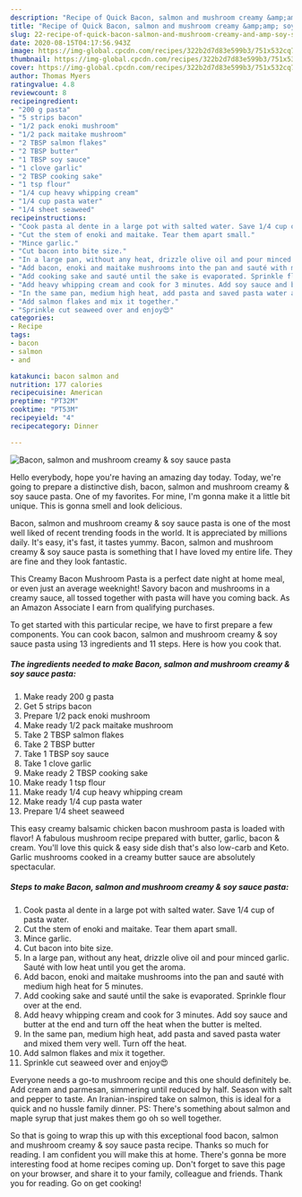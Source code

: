 ```yaml
---
description: "Recipe of Quick Bacon, salmon and mushroom creamy &amp;amp; soy sauce pasta"
title: "Recipe of Quick Bacon, salmon and mushroom creamy &amp;amp; soy sauce pasta"
slug: 22-recipe-of-quick-bacon-salmon-and-mushroom-creamy-and-amp-soy-sauce-pasta
date: 2020-08-15T04:17:56.943Z
image: https://img-global.cpcdn.com/recipes/322b2d7d83e599b3/751x532cq70/bacon-salmon-and-mushroom-creamy-soy-sauce-pasta-recipe-main-photo.jpg
thumbnail: https://img-global.cpcdn.com/recipes/322b2d7d83e599b3/751x532cq70/bacon-salmon-and-mushroom-creamy-soy-sauce-pasta-recipe-main-photo.jpg
cover: https://img-global.cpcdn.com/recipes/322b2d7d83e599b3/751x532cq70/bacon-salmon-and-mushroom-creamy-soy-sauce-pasta-recipe-main-photo.jpg
author: Thomas Myers
ratingvalue: 4.8
reviewcount: 8
recipeingredient:
- "200 g pasta"
- "5 strips bacon"
- "1/2 pack enoki mushroom"
- "1/2 pack maitake mushroom"
- "2 TBSP salmon flakes"
- "2 TBSP butter"
- "1 TBSP soy sauce"
- "1 clove garlic"
- "2 TBSP cooking sake"
- "1 tsp flour"
- "1/4 cup heavy whipping cream"
- "1/4 cup pasta water"
- "1/4 sheet seaweed"
recipeinstructions:
- "Cook pasta al dente in a large pot with salted water. Save 1/4 cup of pasta water."
- "Cut the stem of enoki and maitake. Tear them apart small."
- "Mince garlic."
- "Cut bacon into bite size."
- "In a large pan, without any heat, drizzle olive oil and pour minced garlic. Sauté with low heat until you get the aroma."
- "Add bacon, enoki and maitake mushrooms into the pan and sauté with medium high heat for 5 minutes."
- "Add cooking sake and sauté until the sake is evaporated. Sprinkle flour over at the end."
- "Add heavy whipping cream and cook for 3 minutes. Add soy sauce and butter at the end and turn off the heat when the butter is melted."
- "In the same pan, medium high heat, add pasta and saved pasta water and mixed them very well. Turn off the heat."
- "Add salmon flakes and mix it together."
- "Sprinkle cut seaweed over and enjoy😍"
categories:
- Recipe
tags:
- bacon
- salmon
- and

katakunci: bacon salmon and 
nutrition: 177 calories
recipecuisine: American
preptime: "PT32M"
cooktime: "PT53M"
recipeyield: "4"
recipecategory: Dinner

---
```



![Bacon, salmon and mushroom creamy &amp; soy sauce pasta](https://img-global.cpcdn.com/recipes/322b2d7d83e599b3/751x532cq70/bacon-salmon-and-mushroom-creamy-soy-sauce-pasta-recipe-main-photo.jpg)

Hello everybody, hope you're having an amazing day today. Today, we're going to prepare a distinctive dish, bacon, salmon and mushroom creamy &amp; soy sauce pasta. One of my favorites. For mine, I'm gonna make it a little bit unique. This is gonna smell and look delicious.

Bacon, salmon and mushroom creamy &amp; soy sauce pasta is one of the most well liked of recent trending foods in the world. It is appreciated by millions daily. It's easy, it's fast, it tastes yummy. Bacon, salmon and mushroom creamy &amp; soy sauce pasta is something that I have loved my entire life. They are fine and they look fantastic.

This Creamy Bacon Mushroom Pasta is a perfect date night at home meal, or even just an average weeknight! Savory bacon and mushrooms in a creamy sauce, all tossed together with pasta will have you coming back. As an Amazon Associate I earn from qualifying purchases.


To get started with this particular recipe, we have to first prepare a few components. You can cook bacon, salmon and mushroom creamy &amp; soy sauce pasta using 13 ingredients and 11 steps. Here is how you cook that.

<!--inarticleads1-->

##### The ingredients needed to make Bacon, salmon and mushroom creamy &amp; soy sauce pasta:

1. Make ready 200 g pasta
1. Get 5 strips bacon
1. Prepare 1/2 pack enoki mushroom
1. Make ready 1/2 pack maitake mushroom
1. Take 2 TBSP salmon flakes
1. Take 2 TBSP butter
1. Take 1 TBSP soy sauce
1. Take 1 clove garlic
1. Make ready 2 TBSP cooking sake
1. Make ready 1 tsp flour
1. Make ready 1/4 cup heavy whipping cream
1. Make ready 1/4 cup pasta water
1. Prepare 1/4 sheet seaweed


This easy creamy balsamic chicken bacon mushroom pasta is loaded with flavor! A fabulous mushroom recipe prepared with butter, garlic, bacon &amp; cream. You&#39;ll love this quick &amp; easy side dish that&#39;s also low-carb and Keto. Garlic mushrooms cooked in a creamy butter sauce are absolutely spectacular. 

<!--inarticleads2-->

##### Steps to make Bacon, salmon and mushroom creamy &amp; soy sauce pasta:

1. Cook pasta al dente in a large pot with salted water. Save 1/4 cup of pasta water.
1. Cut the stem of enoki and maitake. Tear them apart small.
1. Mince garlic.
1. Cut bacon into bite size.
1. In a large pan, without any heat, drizzle olive oil and pour minced garlic. Sauté with low heat until you get the aroma.
1. Add bacon, enoki and maitake mushrooms into the pan and sauté with medium high heat for 5 minutes.
1. Add cooking sake and sauté until the sake is evaporated. Sprinkle flour over at the end.
1. Add heavy whipping cream and cook for 3 minutes. Add soy sauce and butter at the end and turn off the heat when the butter is melted.
1. In the same pan, medium high heat, add pasta and saved pasta water and mixed them very well. Turn off the heat.
1. Add salmon flakes and mix it together.
1. Sprinkle cut seaweed over and enjoy😍


Everyone needs a go-to mushroom recipe and this one should definitely be. Add cream and parmesan, simmering until reduced by half. Season with salt and pepper to taste. An Iranian-inspired take on salmon, this is ideal for a quick and no hussle family dinner. PS: There&#39;s something about salmon and maple syrup that just makes them go oh so well together. 

So that is going to wrap this up with this exceptional food bacon, salmon and mushroom creamy &amp; soy sauce pasta recipe. Thanks so much for reading. I am confident you will make this at home. There's gonna be more interesting food at home recipes coming up. Don't forget to save this page on your browser, and share it to your family, colleague and friends. Thank you for reading. Go on get cooking!
